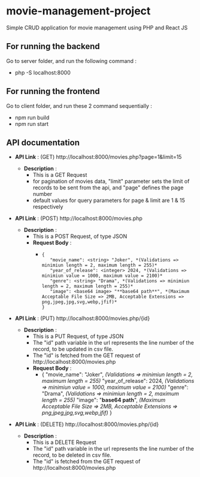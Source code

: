 # movie-management-project
Simple CRUD application for movie management using PHP and React JS

## For running the backend
Go to server folder, and run the following command :
* php -S localhost:8000

## For running the frontend
Go to client folder, and run these 2 command sequentially :
* npm run build
* npm run start

## API documentation

* **API Link** : (GET) http://localhost:8000/movies.php?page=1&limit=15
  * **Description** :
    * This is a GET Request
    * for pagination of movies data, "limit" parameter sets the limit of records to be sent from the api, and "page" defines the page number
    * default values for query parameters for page & limit are 1 & 15 respectively
   
* **API Link** : (POST) http://localhost:8000/movies.php
  * **Description** :
    * This is a POST Request, of type JSON
    * **Request Body** :
      *  ```
         {
            "movie_name": <string> "Joker", *(Validations => minimiun length = 2, maximum length = 255)*
            "year_of_release": <integer> 2024, *(Validations => minimiun value = 1000, maximum value = 2100)*
            "genre": <string> "Drama", *(Validations => minimiun length = 2, maximum length = 255)*
            "image": <base64 image> "**base64 path**", *(Maximum Acceptable File Size => 2MB, Acceptable Extensions => png,jpeg,jpg,svg,webp,jfif)*
         }
         ```

* **API Link** : (PUT) http://localhost:8000/movies.php/{id}
  * **Description** :
    * This is a PUT Request, of type JSON
    * The "id" path variable in the url represents the line number of the record, to be updated in csv file.
    * The "id" is fetched from the GET request of http://localhost:8000/movies.php
    * **Request Body** :
      *  {
            "movie_name": <string> "Joker", *(Validations => minimiun length = 2, maximum length = 255)*
            "year_of_release": <integer> 2024, *(Validations => minimiun value = 1000, maximum value = 2100)*
            "genre": <string> "Drama", *(Validations => minimiun length = 2, maximum length = 255)*
            "image": <base64 image> "**base64 path**", *(Maximum Acceptable File Size => 2MB, Acceptable Extensions => png,jpeg,jpg,svg,webp,jfif)*
         }

* **API Link** : (DELETE) http://localhost:8000/movies.php/{id}
  * **Description** :
    * This is a DELETE Request
    * The "id" path variable in the url represents the line number of the record, to be deleted in csv file.
    * The "id" is fetched from the GET request of http://localhost:8000/movies.php

